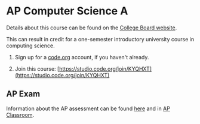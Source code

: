 # AP Computer Science A

Details about this course can be found on the [College Board website](https://apstudents.collegeboard.org/courses/ap-computer-science-a).

This can result in credit for a one-semester introductory university course in computing science.

1. Sign up for a [code.org](https://code.org/) account, if you haven't already.

2. Join this course: [https://studio.code.org/join/KYQHXT](https://studio.code.org/join/KYQHXT)

## AP Exam

Information about the AP assessment can be found [here](https://apstudents.collegeboard.org/courses/ap-computer-science-a/assessment) and in [AP Classroom](https://myap.collegeboard.org/login).
